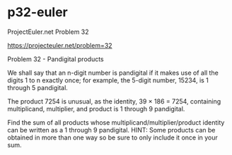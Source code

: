 # p32-euler
ProjectEuler.net Problem 32

https://projecteuler.net/problem=32

Problem 32 - Pandigital products

We shall say that an n-digit number is pandigital if it makes use of all the digits 1 to n exactly once; for example, the 5-digit number, 15234, is 1 through 5 pandigital.

The product 7254 is unusual, as the identity, 39 × 186 = 7254, containing multiplicand, multiplier, and product is 1 through 9 pandigital.

Find the sum of all products whose multiplicand/multiplier/product identity can be written as a 1 through 9 pandigital.
HINT: Some products can be obtained in more than one way so be sure to only include it once in your sum.

